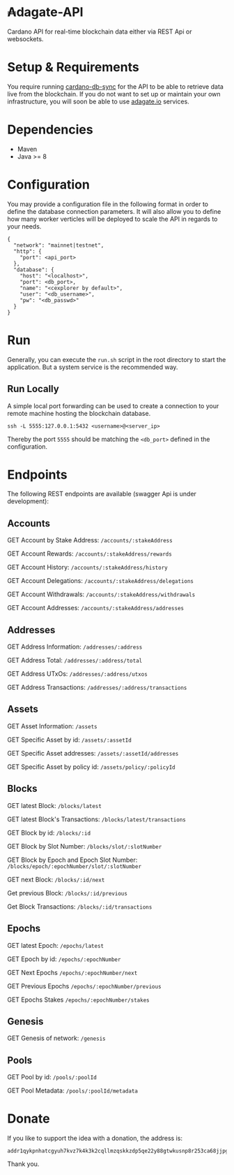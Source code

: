 # ₳dagate-API
Cardano API for real-time blockchain data either via REST Api or websockets.

# Setup & Requirements
You require running [cardano-db-sync](https://github.com/input-output-hk/cardano-db-sync) for the API to be able to retrieve data
live from the blockchain. If you do not want to set up or maintain your own infrastructure, you will soon be able to use [adagate.io](https://adagate.io) services.

# Dependencies
- Maven
- Java >= 8

# Configuration
You may provide a configuration file in the following format in order to define the database connection parameters.
It will also allow you to define how many worker verticles will be deployed to scale the API in regards to your needs. 

```
{
  "network": "mainnet|testnet",
  "http": {
    "port": <api_port>
  },
  "database": {
    "host": "<localhost>",
    "port": <db_port>,
    "name": "<cexplorer by default>",
    "user": "<db_username>",
    "pw": "<db_passwd>"
  }
}
```

# Run
Generally, you can execute the `run.sh` script in the root directory to start the application. 
But a system service is the recommended way.

## Run Locally
A simple local port forwarding can be used to create a connection to your remote machine hosting the blockchain database.

`ssh -L 5555:127.0.0.1:5432 <username>@<server_ip>`

Thereby the port `5555` should be matching the `<db_port>` defined in the configuration.

# Endpoints
The following REST endpoints are available (swagger Api is under development):

## Accounts

GET Account by Stake Address:
```/accounts/:stakeAddress```

GET Account Rewards:
```/accounts/:stakeAddress/rewards```

GET Account History:
```/accounts/:stakeAddress/history```

GET Account Delegations:
```/accounts/:stakeAddress/delegations```

GET Account Withdrawals:
```/accounts/:stakeAddress/withdrawals```

GET Account Addresses:
```/accounts/:stakeAddress/addresses```

## Addresses

GET Address Information:
```/addresses/:address```

GET Address Total:
```/addresses/:address/total```

GET Address UTxOs:
```/addresses/:address/utxos```

GET Address Transactions:
```/addresses/:address/transactions```

## Assets

GET Asset Information:
```/assets```

GET Specific Asset by id:
```/assets/:assetId```

GET Specific Asset addresses:
```/assets/:assetId/addresses```

GET Specific Asset by policy id:
```/assets/policy/:policyId```

## Blocks

GET latest Block:
```/blocks/latest```

GET latest Block's Transactions:
```/blocks/latest/transactions```

GET Block by id:
```/blocks/:id```

GET Block by Slot Number:
```/blocks/slot/:slotNumber```

GET Block by Epoch and Epoch Slot Number:
```/blocks/epoch/:epochNumber/slot/:slotNumber```

GET next Block:
```/blocks/:id/next```

Get previous Block:
```/blocks/:id/previous```

Get Block Transactions:
```/blocks/:id/transactions```

## Epochs

GET latest Epoch:
```/epochs/latest```

GET Epoch by id:
```/epochs/:epochNumber```

GET Next Epochs
```/epochs/:epochNumber/next```

GET Previous Epochs
```/epochs/:epochNumber/previous```

GET Epochs Stakes
```/epochs/:epochNumber/stakes```

## Genesis

GET Genesis of network:
```/genesis```

## Pools

GET Pool by id:
```/pools/:poolId```

GET Pool Metadata:
```/pools/:poolId/metadata```

# Donate

If you like to support the idea with a donation, the address is:

```
addr1qykpnhatcgyuh7kvz7k4k3k2cqllmzqskkzdp5qe22y88gtwkusnp8r253ca68jjpgdl67yckkv47tjqnrg56nyq0pzsl0x8tf
```

Thank you.